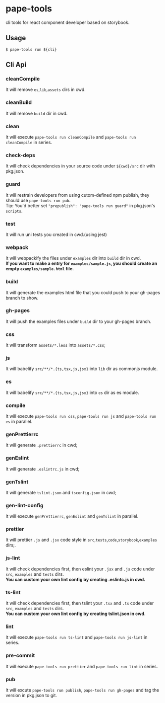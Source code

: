 # pape-tools

cli tools for react component developer based on storybook.

## Usage

```
$ pape-tools run ${cli}
```

## Cli Api

### cleanCompile

It will remove `es`,`lib`,`assets` dirs in cwd.

### cleanBuild

It will remove `build` dir in cwd.

### clean

It will execute `pape-tools run cleanCompile` and `pape-tools run cleanCompile` in series.

### check-deps

It will check dependencies in your source code under `${cwd}/src` dir with pkg.json.

### guard

It will restrain developers from using cutom-defined npm publish, they should use `pape-tools run pub`.
<br />
Tip: You'd better set `"prepublish": "pape-tools run guard"` in pkg.json's `scripts`.

### test

It will run uni tests you created in cwd.(using jest)

### webpack

It will webpackify the files under `examples` dir into `build` dir in cwd.
<br/>**If you want to make a entry for `examples/sample.js`, you should create an empty `examples/sample.html` file.**

### build

It will generate the examples html file that you could push to your gh-pages branch to show.

### gh-pages

It will push the examples files under `build` dir to your gh-pages branch.

### css

It will transform `assets/*.less` into `assets/*.css`;

### js

It will babelify `src/**/*.{ts,tsx,js,jsx}` into `lib` dir as commonjs module.

### es

It will babelify `src/**/*.{ts,tsx,js,jsx}` into `es` dir as es module.

### compile

It will execute `pape-tools run css`, `pape-tools run js` and `pape-tools run es` in parallel.

### genPrettierrc

It will generate `.prettierrc` in cwd;

### genEslint

It will generate `.eslintrc.js` in cwd;

### genTslint

It will generate `tslint.json` and `tsconfig.json` in cwd;

### gen-lint-config

It will execute `genPrettierrc`, `genEslint` and `genTslint` in parallel.

### prettier

It will prettier `.js` and `.jsx` code style in `src`,`tests`,`code`,`storybook`,`examples` dirs;.

### js-lint

It will check dependencies first, then eslint your `.jsx` and `.js` code under `src`, `examples` and `tests` dirs.
<br /> **You can custom your own lint config by creating .eslintc.js in cwd.**

### ts-lint

It will check dependencies first, then tslint your `.tsx` and `.ts` code under `src`, `examples` and `tests` dirs.
<br /> **You can custom your own lint config by creating tslint.json in cwd.**

### lint

It will execute `pape-tools run ts-lint` and `pape-tools run js-lint` in series.

### pre-commit

It will execute `pape-tools run prettier` and `pape-tools run lint` in series.

### pub

It will excute `pape-tools run publish`, `pape-tools run gh-pages` and tag the version in pkg.json to git.
